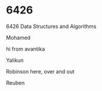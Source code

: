 # 6426


6426 Data Structures and Algorithms

Mohamed 


hi from avantika

Yalikun



Robinson here, over and out



Reuben

